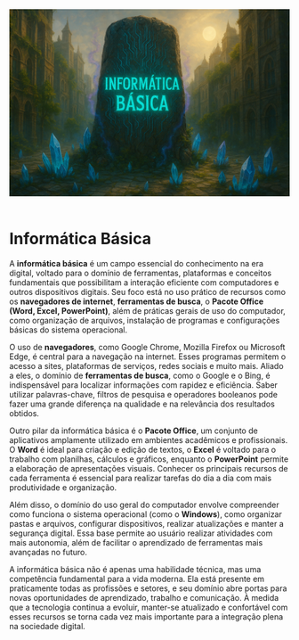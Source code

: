<div align="center">
  <a href="https://github.com/joseferreira-dev/my-study-notes/tree/main/informatica-basica"><img src="./contents/banner-informatica-basica.png"></a>
</div>
<br>

# Informática Básica

A **informática básica** é um campo essencial do conhecimento na era digital, voltado para o domínio de ferramentas, plataformas e conceitos fundamentais que possibilitam a interação eficiente com computadores e outros dispositivos digitais. Seu foco está no uso prático de recursos como os **navegadores de internet**, **ferramentas de busca**, o **Pacote Office (Word, Excel, PowerPoint)**, além de práticas gerais de uso do computador, como organização de arquivos, instalação de programas e configurações básicas do sistema operacional.

O uso de **navegadores**, como Google Chrome, Mozilla Firefox ou Microsoft Edge, é central para a navegação na internet. Esses programas permitem o acesso a sites, plataformas de serviços, redes sociais e muito mais. Aliado a eles, o domínio de **ferramentas de busca**, como o Google e o Bing, é indispensável para localizar informações com rapidez e eficiência. Saber utilizar palavras-chave, filtros de pesquisa e operadores booleanos pode fazer uma grande diferença na qualidade e na relevância dos resultados obtidos.

Outro pilar da informática básica é o **Pacote Office**, um conjunto de aplicativos amplamente utilizado em ambientes acadêmicos e profissionais. O **Word** é ideal para criação e edição de textos, o **Excel** é voltado para o trabalho com planilhas, cálculos e gráficos, enquanto o **PowerPoint** permite a elaboração de apresentações visuais. Conhecer os principais recursos de cada ferramenta é essencial para realizar tarefas do dia a dia com mais produtividade e organização.

Além disso, o domínio do uso geral do computador envolve compreender como funciona o sistema operacional (como o **Windows**), como organizar pastas e arquivos, configurar dispositivos, realizar atualizações e manter a segurança digital. Essa base permite ao usuário realizar atividades com mais autonomia, além de facilitar o aprendizado de ferramentas mais avançadas no futuro.

A informática básica não é apenas uma habilidade técnica, mas uma competência fundamental para a vida moderna. Ela está presente em praticamente todas as profissões e setores, e seu domínio abre portas para novas oportunidades de aprendizado, trabalho e comunicação. À medida que a tecnologia continua a evoluir, manter-se atualizado e confortável com esses recursos se torna cada vez mais importante para a integração plena na sociedade digital.